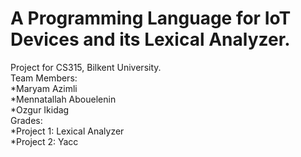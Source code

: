 # A Programming Language for IoT Devices and its Lexical Analyzer. 
Project for CS315, Bilkent University. <br />
Team Members:<br />
  *Maryam Azimli<br />
  *Mennatallah Abouelenin <br />
  *Ozgur Ikidag<br />
Grades:<br />
  *Project 1: Lexical Analyzer<br />
  *Project 2: Yacc
